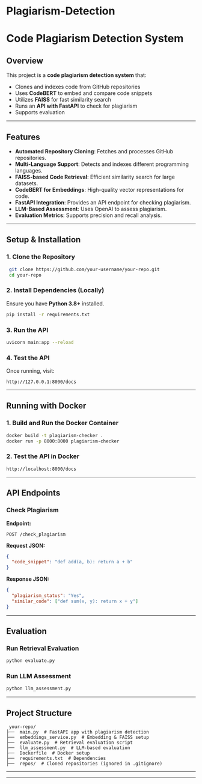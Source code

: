 # Plagiarism-Detection


# Code Plagiarism Detection System

## Overview
This project is a **code plagiarism detection system** that:
- Clones and indexes code from GitHub repositories
- Uses **CodeBERT** to embed and compare code snippets
- Utilizes **FAISS** for fast similarity search
- Runs an **API with FastAPI** to check for plagiarism
- Supports evaluation

---

## Features
- **Automated Repository Cloning**: Fetches and processes GitHub repositories.
- **Multi-Language Support**: Detects and indexes different programming languages.
- **FAISS-based Code Retrieval**: Efficient similarity search for large datasets.
- **CodeBERT for Embeddings**: High-quality vector representations for code.
- **FastAPI Integration**: Provides an API endpoint for checking plagiarism.
- **LLM-Based Assessment**: Uses OpenAI to assess plagiarism.
- **Evaluation Metrics**: Supports precision and recall analysis.

---

##  Setup & Installation
### 1. Clone the Repository
```bash
 git clone https://github.com/your-username/your-repo.git
 cd your-repo
```

### 2. Install Dependencies (Locally)
Ensure you have **Python 3.8+** installed.
```bash
pip install -r requirements.txt
```

### 3. Run the API
```bash
uvicorn main:app --reload
```

### 4. Test the API
Once running, visit:
```
http://127.0.0.1:8000/docs
```

---

##  Running with Docker
###  1. Build and Run the Docker Container
```bash
docker build -t plagiarism-checker .
docker run -p 8000:8000 plagiarism-checker
```
###  2. Test the API in Docker
```
http://localhost:8000/docs
```

---

##  API Endpoints
###  **Check Plagiarism**
**Endpoint:**
```http
POST /check_plagiarism
```
**Request JSON:**
```json
{
  "code_snippet": "def add(a, b): return a + b"
}
```
**Response JSON:**
```json
{
  "plagiarism_status": "Yes",
  "similar_code": ["def sum(x, y): return x + y"]
}
```

---

## Evaluation
###  Run Retrieval Evaluation
```bash
python evaluate.py
```

### Run LLM Assessment
```bash
python llm_assessment.py
```

---

##  Project Structure
```
 your-repo/
├──  main.py  # FastAPI app with plagiarism detection
├──  embeddings_service.py  # Embedding & FAISS setup
├──  evaluate.py  # Retrieval evaluation script
├──  llm_assessment.py  # LLM-based evaluation
├──  Dockerfile  # Docker setup
├──  requirements.txt  # Dependencies
├──  repos/  # Cloned repositories (ignored in .gitignore)
```

---

---



